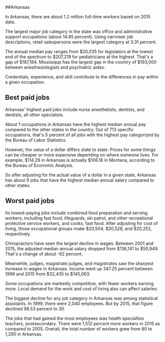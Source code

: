 

##Arkansas

In Arkansas, there are about 1.2 million full-time workers based on 2015 data.

The largest major job category in the state was <span class='occ_title_em'>office and administrative support occupations</span> (about 14.85 percent). Using narrower job descriptions, <span class='occ_title_em'>retail salespersons</span> were the largest category at 3.31 percent.
               
The annual median pay ranges from $20,035 for <span class='occ_title_em'>legislators</span> at the lowest end of the spectrum to  $207,219 for <span class='occ_title_em'>pediatricians</span> at the highest. That's a gap of $187,184. Mississippi has the largest gap in the country of $193,000 between <span class='occ_title_em'>anesthesiologists and psychiatric aides</span>.
          
Credentials, experience, and skill contribute to the differences in pay within a given occupation.

## Best paid jobs
Arkansas' highest paid jobs include <span class='occ_title_em'>nurse anesthetists, dentists</span>, and <span class='occ_title_em'>dentists, all other specialists</span>.
               
About 1 occupations in Arkansas have the highest median annual pay compared to the other states in the country. Out of 713 specific occupations, that's 5 percent of all jobs with the highest pay categorized by the Bureau of Labor Statistics.
               
However, the value of a dollar differs state to state. Prices for some things can be cheaper or more expensive depending on where someone lives. For example, $114.29 in Arkansas is actually $106.16 in Montana, according to the Bureau of Economic Analysis.
               
So after adjusting for the actual value of a dollar in a given state, Arkansas has about 9 jobs that have the highest median annual salary compared to other states.
               
## Worst paid jobs

Its lowest-paying jobs include <span class='occ_title_em'>combined food preparation and serving workers, including fast food</span>, <span class='occ_title_em'>lifeguards, ski patrol, and other recreational protective service workers</span>, and <span class='occ_title_em'>cooks, fast food</span>. After adjusting for cost of living, those occupational groups make $20,504,  $20,526, and  $20,252, respectively.
               
<span class='occ_title_em'>Chiropractors</span> have seen the largest decline in wages. Between 2001 and 2015, the adjusted median annual salary dropped from $136,141 to $50,949. That's a change of about -62 percent.
               
Meanwhile, <span class='occ_title_em'>judges, magistrate judges, and magistrates</span> saw the sharpest increase in wages in Arkansas. Income went up 347.25 percent between 1999 and 2015 from $32,435 to $145,063.

Some occupations are markedly competitive, with fewer workers earning more. Local demand for the work and cost of living also can affect salaries.

            
The biggest decline for any job category in Arkansas was among <span class='occ_title_em'>statistical assistants</span>. In 1999, there were 2,040 employees. But by 2015, that figure declined 98.53 percent to 30. 
               
The jobs that had gained the most employees was health specialties teachers, postsecondary. There were 1,512 percent more workers in 2015 as compared to 2005. Overall, the total number of workers grew from 80 to 1,290 in Arkansas.
